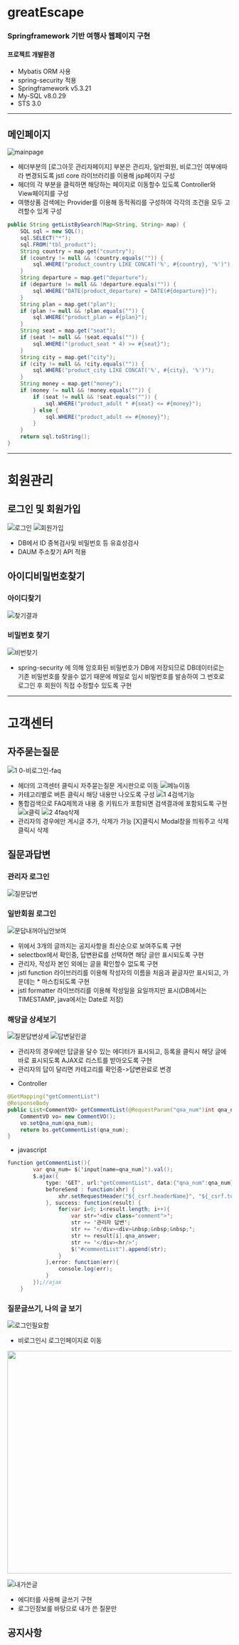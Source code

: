 # greatEscape
### Springframework 기반 여행사 웹페이지 구현
#### 프로젝트 개발환경
+ Mybatis ORM 사용
+ spring-security 적용
+ Springframework v5.3.21
+ My-SQL v8.0.29
+ STS 3.0 
****

## 메인페이지
![mainpage](https://user-images.githubusercontent.com/107594290/189569907-562287e8-b8be-4efc-b32d-7726eb0d78c2.png)
- 헤더부분의 [로그아웃 관리자페이지] 부분은 관리자, 일반회원, 비로그인 여부에따라 변경되도록 jstl core 라이브러리를 이용해 jsp페이지 구성
- 헤더의 각 부분을 클릭하면 해당하는 페이지로 이동할수 있도록 Controller와 View페이지를 구성
- 여행상품 검색에는 Provider를 이용해 동적쿼리를 구성하여 각각의 조건을 모두 고려할수 있게 구성
```java
public String getListBySearch(Map<String, String> map) {
	SQL sql = new SQL();
	sql.SELECT("*");
	sql.FROM("tbl_product");
	String country = map.get("country");
	if (country != null && !country.equals("")) {
		sql.WHERE("product_country LIKE CONCAT('%', #{country}, '%')");
	}
	String departure = map.get("departure");
	if (departure != null && !departure.equals("")) {
		sql.WHERE("DATE(product_departure) = DATE(#{departure})");
	}
	String plan = map.get("plan");
	if (plan != null && !plan.equals("")) {
		sql.WHERE("product_plan = #{plan}");
	}
	String seat = map.get("seat");
	if (seat != null && !seat.equals("")) {
		sql.WHERE("(product_seat * 4) >= #{seat}");
	}
	String city = map.get("city");
	if (city != null && !city.equals("")) {
		sql.WHERE("product_city LIKE CONCAT('%', #{city}, '%')");
	}
	String money = map.get("money");
	if (money != null && !money.equals("")) {
		if (seat != null && !seat.equals("")) {
			sql.WHERE("product_adult * #{seat} <= #{money}");
		} else {
			sql.WHERE("product_adult <= #{money}");
		}
	}
	return sql.toString();
}
```
*****
# 회원관리
## 로그인 및 회원가입
![로그인](https://user-images.githubusercontent.com/107594290/189579119-58b77d76-02b6-456e-97d9-ad91147d0a06.png)
![회원가입](https://user-images.githubusercontent.com/107594290/189579142-4abcb861-8ddf-430c-bfcb-1147e8a84e41.png)
- DB에서 ID 중복검사및 비밀번호 등 유효성검사
- DAUM 주소찾기 API 적용
## 아이디비밀번호찾기 
### 아이디찾기
![찾기결과](https://user-images.githubusercontent.com/107594290/189580154-d183ae1c-28ac-4389-b809-efa98e74bfdf.png)
### 비밀번호 찾기
![비번찾기](https://user-images.githubusercontent.com/107594290/189579300-4fe5e649-2503-4b76-b9ae-5b5410e09820.png)
- spring-security 에 의해 암호화된 비밀번호가 DB에 저장되므로 DB데이터로는 기존 비밀번호를 찾을수 없기 때문에 메일로 임시 비밀번호를 발송하여 그 번호로 로그인 후 회원이 직접 수정할수 있도록 구현 
*****
# 고객센터
## 자주묻는질문
![1 0-비로그인-faq](https://user-images.githubusercontent.com/107594290/189573281-df773a05-8eea-4102-8e82-ca63f56a5adf.png)
- 헤더의 고객센터 클릭시 자주묻는질문 게시판으로 이동
![메뉴이동](https://user-images.githubusercontent.com/107594290/189573647-3a3bed83-63fa-4a08-9aae-3851e5326d10.png)
- 카테고리별로 버튼 클릭시 해당 내용만 나오도록 구성
![1 4검색기능](https://user-images.githubusercontent.com/107594290/189574087-6f065915-d0ec-422d-a3f8-04e7b6adb26e.png)
- 통합검색으로 FAQ제목과 내용 중 키워드가 포함되면 검색결과에 포함되도록 구현
![x클릭](https://user-images.githubusercontent.com/107594290/189574531-f8deca15-cddc-4e1a-8e07-bfb035d668ad.png)
![2 4faq삭제](https://user-images.githubusercontent.com/107594290/189574168-69151f75-10be-4f10-9f36-9986725670b4.png)
- 관리자의 경우에만 게시글 추가, 삭제가 가능 [X]클릭시 Modal창을 띄워주고 삭제 클릭시 삭제
## 질문과답변
### 관리자 로그인
![질문답변](https://user-images.githubusercontent.com/107594290/189583251-d1413b36-5f6a-41ad-9f19-ccd59594b351.png)
### 일반회원 로그인
![문답내꺼아님안보여](https://user-images.githubusercontent.com/107594290/189586688-dcf2f64b-a4fe-4594-ba46-73b3a4b01ec8.png)
- 위에서 3개의 글까지는 공지사항을 최신순으로 보여주도록 구현
- selectbox에서 확인중, 답변완료를 선택하면 해당 글만 표시되도록 구현
- 관리자, 작성자 본인 외에는 글을 확인할수 없도록 구현
- jstl function 라이브러리를 이용해 작성자의 이름을 처음과 끝글자만 표시되고, 가운데는 * 마스킹되도록 구현 
- jstl formatter 라이브러리를 이용해 작성일을 요일까지만 표시(DB에서는 TIMESTAMP, java에서는 Date로 저장)
### 해당글 상세보기
![질문답변상세](https://user-images.githubusercontent.com/107594290/189584053-9666e33c-6ab8-4982-be55-427d0c30be97.png)
![답변달린글](https://user-images.githubusercontent.com/107594290/189584368-099a800c-b593-4c09-b2aa-bcf08c1ad477.png)
- 관리자의 경우에만 답글을 달수 있는 에디터가 표시되고, 등록을 클릭시 해당 글에 바로 표시되도록 AJAX로 리스트를 받아오도록 구현
- 관리자의 답이 달리면 카테고리를 확인중->답변완료로 변경
+ Controller
```java
@GetMapping("getCommentList")
@ResponseBody
public List<CommentVO> getCommentList(@RequestParam("qna_num")int qna_num)throws Exception{
	CommentVO vo= new CommentVO();
	vo.setQna_num(qna_num);
	return bs.getCommentList(qna_num);
}
```
+ javascript
```java
function getCommentList(){
		var qna_num= $('input[name=qna_num]').val();
		$.ajax({
			type: 'GET', url:"getCommentList", data:{"qna_num":qna_num},
			beforeSend : function(xhr) { 
				xhr.setRequestHeader("${_csrf.headerName}", "${_csrf.token}");
			}, success: function(result) {
				for(var i=0; i<result.length; i++){
					var str='<div class="comment">';
					str += '관리자 답변';
					str += '</div><div>&nbsp;&nbsp;&nbsp;';
					str += result[i].qna_answer;
					str += '</div><hr/>';
					$("#commentList").append(str);
				}
			},error: function(err){
				console.log(err);
			} 
		});//ajax			
	}
```
### 질문글쓰기, 나의 글 보기
![로그인필요함](https://user-images.githubusercontent.com/107594290/189587552-2f67df08-c808-4203-9ee3-beb61421068e.png)

- 비로그인시 로그인페이지로 이동
<img src="https://user-images.githubusercontent.com/107594290/189587947-0d80ae63-2b34-4b1e-84ff-bab56649e230.png" width="700" height="500"/> 

![내가쓴글](https://user-images.githubusercontent.com/107594290/189587937-661cfc77-f20a-45c4-bb26-de7561687d2a.png)

- 에디터를 사용해 글쓰기 구현
- 로그인정보를 바탕으로 내가 쓴 질문만 
## 공지사항
